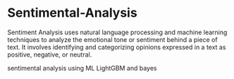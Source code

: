 # Sentimental-Analysis

Sentiment Analysis uses natural language processing and machine learning techniques to analyze the emotional tone or sentiment behind a piece of text. It involves identifying and categorizing opinions expressed in a text as positive, negative, or neutral.

sentimental analysis using ML LightGBM and bayes
